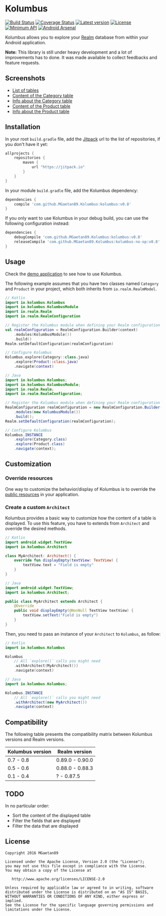 # Kolumbus

[![Build Status](https://travis-ci.org/MGaetan89/Kolumbus.svg?branch=master)](https://travis-ci.org/MGaetan89/Kolumbus) [![Coverage Status](https://coveralls.io/repos/github/MGaetan89/Kolumbus/badge.svg?branch=master)](https://coveralls.io/github/MGaetan89/Kolumbus?branch=master) [![Latest version](https://jitpack.io/v/MGaetan89/Kolumbus.svg)](https://jitpack.io/#MGaetan89/Kolumbus) [![License](https://img.shields.io/badge/License-Apache%202-blue.svg)](https://raw.githubusercontent.com/MGaetan89/Kolumbus/master/LICENSE) [![Minimum API](https://img.shields.io/badge/API-9%2B-green.svg)](https://android-arsenal.com/api?level=9) [![Android Arsenal](https://img.shields.io/badge/Android%20Arsenal-Kolumbus-brightgreen.svg?style=flat)](http://android-arsenal.com/details/1/3560)

Kolumbus allows you to explore your [Realm](https://realm.io/) database from within your Android application.

**Note:** This library is still under heavy development and a lot of improvements has to done. It was made available to collect feedbacks and feature requests.

## Screenshots

- [List of tables](https://raw.githubusercontent.com/MGaetan89/Kolumbus/master/screenshots/Tables_List.png)
- [Content of the Category table](https://raw.githubusercontent.com/MGaetan89/Kolumbus/master/screenshots/Table_Category_Content.png)
- [Info about the Category table](https://raw.githubusercontent.com/MGaetan89/Kolumbus/master/screenshots/Table_Category_Info.png)
- [Content of the Product table](https://raw.githubusercontent.com/MGaetan89/Kolumbus/master/screenshots/Table_Product_Content.png)
- [Info about the Product table](https://raw.githubusercontent.com/MGaetan89/Kolumbus/master/screenshots/Table_Product_Info.png)

## Installation

In your root `build.gradle` file, add the [Jitpack](https://jitpack.io/) url to the list of repositories, if you don't have it yet:

```gradle
allprojects {
    repositories {
        maven {
            url "https://jitpack.io"
        }
    }
}
```

In your module `build.gradle` file, add the Kolumbus dependency:

```gradle
dependencies {
    compile 'com.github.MGaetan89.Kolumbus:kolumbus:v0.8'
}
```

If you only want to use Kolumbus in your debug build, you can use the following configuration instead:

```gradle
dependencies {
    debugCompile 'com.github.MGaetan89.Kolumbus:kolumbus:v0.8'
    releaseCompile 'com.github.MGaetan89.Kolumbus:kolumbus-no-op:v0.8'
}
```

## Usage

Check the [demo application](app/src/main/kotlin/io/kolumbus/demo/DemoActivity.kt) to see how to use Kolumbus.

The following example assumes that you have two classes named `Category` and `Product` in your project, which both inherits from `io.realm.RealmModel`.

```kotlin
// Kotlin
import io.kolumbus.Kolumbus
import io.kolumbus.KolumbusModule
import io.realm.Realm
import io.realm.RealmConfiguration

// Register the Kolumbus module when defining your Realm configuration
val realmConfiguration = RealmConfiguration.Builder(context)
    .modules(KolumbusModule())
    .build()
Realm.setDefaultConfiguration(realmConfiguration)

// Configure Kolumbus
Kolumbus.explore(Category::class.java)
    .explore(Product::class.java)
    .navigate(context)
```

```java
// Java
import io.kolumbus.Kolumbus;
import io.kolumbus.KolumbusModule;
import io.realm.Realm;
import io.realm.RealmConfiguration;

// Register the Kolumbus module when defining your Realm configuration
RealmConfiguration realmConfiguration = new RealmConfiguration.Builder(context)
    .modules(new KolumbusModule())
    .build();
Realm.setDefaultConfiguration(realmConfiguration);

// Configure Kolumbus
Kolumbus.INSTANCE
    .explore(Category.class)
    .explore(Product.class)
    .navigate(context);
```

## Customization

### Override resources

One way to customize the  behavior/display of Kolumbus is to override the [public resources](https://github.com/MGaetan89/Kolumbus/blob/master/kolumbus/src/main/res/values/public.xml) in your application.

### Create a custom `Architect`

Kolumbus provides a basic way to customize how the content of a table is displayed.
To use this feature, you have to extends from `Architect` and override the desired methods.

```kotlin
// Kotlin
import android.widget.TextView
import io.kolumbus.Architect

class MyArchitect: Architect() {
    override fun displayEmpty(textView: TextView) {
        textView.text = "Field is empty"
    }
}
```

```java
// Java
import android.widget.TextView;
import io.kolumbus.Architect;

public class MyArchitect extends Architect {
    @Override
    public void displayEmpty(@NonNull TextView textView) {
        textView.setText("Field is empty")
    }
}
```

Then, you need to pass an instance of your `Architect` to `Kolumbus`, as follow:

```kotlin
// Kotlin
import io.kolumbus.Kolumbus

Kolumbus
    // All `explore()` calls you might need
    .withArchitect(MyArchitect())
    .navigate(context)
```

```java
// Java
import io.kolumbus.Kolumbus;

Kolumbus.INSTANCE
    // All `explore()` calls you might need
    .withArchitect(new MyArchitect())
    .navigate(context)
```

## Compatibility

The following table presents the compatibility matrix between Kolumbus versions and Realm versions.

| Kolumbus version | Realm version |
| ----- | ----- |
| 0.7 - 0.8 | 0.89.0 - 0.90.0 |
| 0.5 - 0.6 | 0.88.0 - 0.88.3 |
| 0.1 - 0.4 | ? - 0.87.5 |

## TODO

In no particular order:
- Sort the content of the displayed table
- Filter the fields that are displayed
- Filter the data that are displayed

## License

```
Copyright 2016 MGaetan89

Licensed under the Apache License, Version 2.0 (the "License");
you may not use this file except in compliance with the License.
You may obtain a copy of the License at

   http://www.apache.org/licenses/LICENSE-2.0

Unless required by applicable law or agreed to in writing, software
distributed under the License is distributed on an "AS IS" BASIS,
WITHOUT WARRANTIES OR CONDITIONS OF ANY KIND, either express or implied.
See the License for the specific language governing permissions and
limitations under the License.
```

